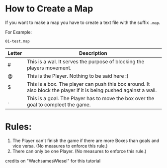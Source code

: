 # How to Create a Map

If you want to make a map you have to create a text file with the suffix `.map`.

For Example:

```
01-test.map
```
| Letter | Description |
|---|---|
| # | This is a wal. It serves the purpose of blocking the players movement. |
| @ | This is the Player. Nothing to be said here :) |
| $ | This is a box. The player can push this box around. It also block the player if it is being pushed against a wall. |
| . | This is a goal. The Player has to move the box over the goal to compleet the game. |

# Rules:
1. The Player can't finish the game if there are more Boxes than goals and vice versa. (No measures to enforce this rule.)
2. There can only be one Player. (No measures to enforce this rule.)

credits on "WachsamesWiesel" for this tutorial
